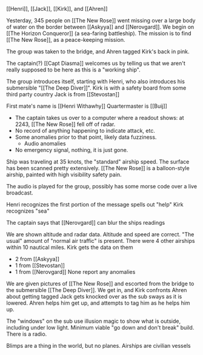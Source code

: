 [[Henri]], [[Jack]], [[Kirk]], and [[Ahren]]

Yesterday, 345 people on [[The New Rose]] went missing over a large body of water on the border between [[Askyya]] and [[Nerovgard]]. We begin on [[The Horizon Conqueror]] (a sea-faring battleship). The mission is to find [[The New Rose]], as a peace-keeping mission.

The group was taken to the bridge, and Ahren tagged Kirk's back in pink.

The captain(?) [[Capt Diasma]] welcomes us by telling us that we aren't really supposed to be here as this is a "working ship".

The group introduces itself, starting with Henri, who also introduces his submersible "[[The Deep Diver]]".
Kirk is with a safety board from some third party country
Jack is from [[Stevostan]]

First mate's name is [[Henri Withawhy]]
Quartermaster is [[Buij]]

* The captain takes us over to a computer where a readout shows: at 2243, [[The New Rose]] fell off of radar.
* No record of anything happening to indicate attack, etc.
* Some anomalies prior to that point, likely data fuzziness.
	* Audio anomalies
* No emergency signal, nothing, it is just gone.

Ship was traveling at 35 knots, the "standard" airship speed.
The surface has been scanned pretty extensively.
[[The New Rose]] is a balloon-style airship, painted with high visibility safety pain.

The audio is played for the group, possibly has some morse code over a live broadcast.

Henri recognizes the first portion of the message spells out "help"
Kirk recognizes "sea"

The captain says that [[Nerovgard]] can blur the ships readings

We are shown altitude and radar data. Altitude and speed are correct. "The usual" amount of "normal air traffic" is present. There were 4 other airships within 10 nautical miles. Kirk gets the data on them
* 2 from [[Askyya]]
* 1 from [[Stevostan]]
* 1 from [[Nerovgard]]
None report any anomalies

We are given pictures of [[The New Rose]] and escorted from the bridge to the submersible [[The Deep Diver]].
We get in, and Kirk confronts Ahren about getting tagged
Jack gets knocked over as the sub sways as it is lowered. Ahren helps him get up, and attempts to tag him as he helps him up.

The "windows" on the sub use illusion magic to show what is outside, including under low light.
Minimum viable "go down and don't break" build.
There is a radio.

Blimps are a thing in the world, but no planes.
Airships are civilian vessels